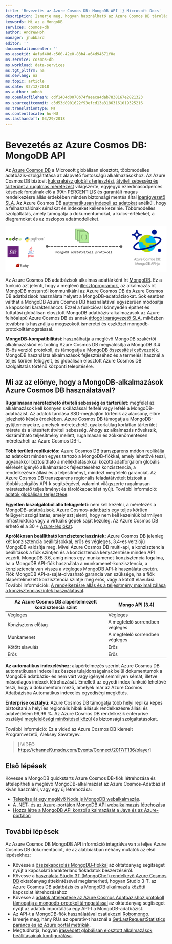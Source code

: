 ```yaml
---
title: 'Bevezetés az Azure Cosmos DB: MongoDB API |} Microsoft Docs'
description: Ismerje meg, hogyan használható az Azure Cosmos DB tárolására és a lekérdezés nagy mennyiségű JSON-dokumentumok, kisebb késést a népszerű OSS MongoDB API-k használatával.
keywords: Mi az a MongoDB
services: cosmos-db
author: AndrewHoh
manager: jhubbard
editor: ''
documentationcenter: ''
ms.assetid: 4afaf40d-c560-42e0-83b4-a64d94671f0a
ms.service: cosmos-db
ms.workload: data-services
ms.tgt_pltfrm: na
ms.devlang: na
ms.topic: article
ms.date: 02/12/2018
ms.author: anhoh
ms.openlocfilehash: cdf1404d0070b74faeaca4dab7838167e2821323
ms.sourcegitcommit: c3d53d8901622f93efcd13a31863161019325216
ms.translationtype: MT
ms.contentlocale: hu-HU
ms.lasthandoff: 03/29/2018
---
```

# <a name="introduction-to-azure-cosmos-db-mongodb-api"></a>Bevezetés az Azure Cosmos DB: MongoDB API

Az [Azure Cosmos DB](../cosmos-db/introduction.md) a Microsoft globálisan elosztott, többmodelles adatbázis-szolgáltatása az alapvető fontosságú alkalmazásokhoz. Az Azure Cosmos DB biztosít [kulcsrakész globális terjesztési](distribute-data-globally.md), [átviteli sebesség és tárterület a rugalmas méretezést](partition-data.md) világszerte, egyjegyű ezredmásodperces késések fordulnak elő a 99th PERCENTILIS és garantált magas rendelkezésre állás érdekében minden biztonsági mentés által [iparágvezető SLA](https://azure.microsoft.com/support/legal/sla/cosmos-db/). Az Azure Cosmos DB [automatikusan indexeli az adatokat](http://www.vldb.org/pvldb/vol8/p1668-shukla.pdf) anélkül, hogy a felhasználónak sémákat és indexeket kellene kezelnie. Többmodelles szolgáltatás, amely támogatja a dokumentumokat, a kulcs-értékeket, a diagramokat és az oszlopos adatmodelleket. 

![Az Azure Cosmos DB: MongoDB API](./media/mongodb-introduction/cosmosdb-mongodb.png) 

Az Azure Cosmos DB adatbázisok alkalmas adattárként írt [MongoDB](https://docs.mongodb.com/manual/introduction/). Ez a funkció azt jelenti, hogy a meglévő [illesztőprogramok](https://docs.mongodb.org/ecosystem/drivers/), az alkalmazás írt MongoDB mostantól kommunikálni az Azure Cosmos DB és Azure Cosmos DB adatbázisok használata helyett a MongoDB-adatbázisokat. Sok esetben válthat a MongoDB Azure Cosmos DB használatával egyszerűen módosítja a kapcsolati karakterláncot. Ezzel a funkcióval könnyedén építhet és futtatási globálisan elosztott MongoDB adatbázis-alkalmazások az Azure felhőalapú Azure Cosmos DB és annak [átfogó iparágvezető SLA](https://azure.microsoft.com/support/legal/sla/cosmos-db), miközben továbbra is használja a megszokott ismeretei és eszközei mongodb-protokolltámogatással.

**MongoDB-kompatibilitási**: használhatja a meglévő MongoDB szakértői alkalmazáskód és tooling Azure Cosmos DB megvalósítja a MongoDB 3.4 (5-ös verzió) protokoll, és támogatja a [MongoDB összesítési csővezeték](mongodb-feature-support.md#aggregation-pipeline). MongoDB használata alkalmazások fejlesztéséhez és a termelési használ a teljes körűen felügyelt, és globálisan elosztott Azure Cosmos DB szolgáltatás történő központi telepítésére.

## <a name="what-is-the-benefit-of-using-azure-cosmos-db-for-mongodb-applications"></a>Mi az az előnye, hogy a MongoDB-alkalmazások Azure Cosmos DB használatával?

**Rugalmasan méretezhető átviteli sebesség és tárterület:** megfelel az alkalmazások kell könnyen skálázással felfelé vagy lefelé a MongoDB-adatbázist. Az adatok tárolása SSD-meghajtón történik az alacsony, előre jelezhető késés érdekében. Azure Cosmos DB támogatja a MongoDB-gyűjteményekre, amelyek méretezhető, gyakorlatilag korlátlan tárterület mérete és a létesített átviteli sebesség. Ahogy az alkalmazás növekszik, kiszámítható teljesítmény mellett, rugalmasan és zökkenőmentesen méretezheti az Azure Cosmos DB-t. 

**Több területi replikációs:** Azure Cosmos DB transzparens módon replikálja az adatokat minden egyes tartozó a MongoDB-fiókkal, amely lehetővé teszi, ugyanakkor biztosítható a mellékhatásokkal közötti adatforgalom globális elérését igénylő alkalmazások fejlesztéséhez konzisztencia, a rendelkezésre állási és a teljesítményt, mindezt megfelelő garanciát. Az Azure Cosmos DB transzparens regionális feladatátvételt biztosít a többkiszolgálós API-k segítségével, valamint világszerte rugalmasan méretezhető teljesítményt és tárolókapacitást nyújt. További információ: [adatok globálisan terjesztése](distribute-data-globally.md).

**Egyetlen kiszolgálóból álló felügyeleti**: nem kell kezelni, a méretezés a MongoDB-adatbázisok. Azure Cosmos-adatbázis egy teljes körűen felügyelt szolgáltatás, amely azt jelenti, hogy nem kell kezelniük bármilyen infrastruktúra vagy a virtuális gépek saját kezűleg. Az Azure Cosmos DB érhető el a 30 + [Azure-régiókat](https://azure.microsoft.com/regions/services/).

**Aprólékosan beállítható konzisztenciaszintek:** Azure Cosmos DB jelenleg két konzisztencia beállításokkal, erős és végleges, 3.4-es verziójú MongoDB valósítja meg. Mivel Azure Cosmos DB multi-api, a konzisztencia beállítások a fiók szintjén és a konzisztencia kényszerítése minden API vezérli. MongoDB 3.6, amíg nincs egy munkamenet-konzisztencia fogalma, ha a MongoDB API-fiók használata a munkamenet-konzisztencia, a konzisztencia van vissza a végleges MongoDB API-k használata esetén. Fiók MongoDB API-a-saját-olvasható garancia van szüksége, ha a fiók alapértelmezett konzisztencia szintje meg erős, vagy a kötött elavulási. További információk: [A rendelkezésre állás és a teljesítmény maximalizálása a konzisztenciaszintek használatával](consistency-levels.md).

| Az Azure Cosmos DB alapértelmezett konzisztencia szint |   Mongo API (3.4) |
|---|---|
|Végleges| Végleges |
|Konzisztens előtag| A megfelelő sorrendben végleges |
|Munkamenet| A megfelelő sorrendben végleges |
|Kötött elavulás| Erős |
| Erős | Erős |

**Az automatikus indexeléshez**: alapértelmezés szerint Azure Cosmos DB automatikusan indexeli az összes tulajdonságainak belül dokumentumok a MongoDB adatbázis- és nem várt vagy igényel semmilyen sémát, illetve másodlagos indexek létrehozását. Emellett az egyedi index funkció lehetővé teszi, hogy a dokumentum mező, amelyek már az Azure Cosmos Adatbázisba Automatikus indexelés egyediségi megkötés.

**Enterprise osztályú**: Azure Cosmos DB támogatja több helyi replika képes biztosítani a helyi és regionális hibák állásuk rendelkezésre állási és adatvédelem 99,99 %. Az Azure Cosmos DB rendelkezik enterprise osztályú [megfelelőségi minősítései közül](https://www.microsoft.com/trustcenter) és biztonsági szolgáltatásokat. 

További információ: Ez a videó az Azure Cosmos DB kiemelt Programvezető, Aleksey Savateyev.

> [!VIDEO https://channel9.msdn.com/Events/Connect/2017/T136/player]
> 

## <a name="how-to-get-started"></a>Első lépések

Kövesse a MongoDB quickstarts Azure Cosmos DB-fiók létrehozása és áttelepítheti a meglévő MongoDB-alkalmazást az Azure Cosmos-Adatbázist kíván használni, vagy egy új létrehozása:

* [Telepítse át egy meglévő Node.js MongoDB webalkalmazás](create-mongodb-nodejs.md).
* [A .NET- és az Azure-portálon MongoDB API webalkalmazás létrehozása](create-mongodb-dotnet.md)
* [Hozza létre a MongoDB API konzol alkalmazását a Java és az Azure-portálon](create-mongodb-java.md)

## <a name="next-steps"></a>További lépések

Az Azure Cosmos DB MongoDB API információ integrálva van a teljes Azure Cosmos DB dokumentációt, de az alábbiakban néhány mutatók az első lépésekhez:

* Kövesse a [összekapcsolás MongoDB-fiókkal](connect-mongodb-account.md) az oktatóanyag segítséget nyújt a kapcsolati karakterlánc fiókadatok beszerzéséről.
* Kövesse a [használata Studio 3T (MongoChef) rendelkező Azure Cosmos DB](mongodb-mongochef.md) oktatóanyag áttekintésével megismerheti, hogyan Studio 3-T. az Azure Cosmos DB adatbázis és a MongoDB alkalmazás közötti kapcsolat létrehozásához
* Kövesse a [adatok áttelepítése az Azure Cosmos Adatbázishoz protokoll támogatja a mongodb-protokolltámogatással](mongodb-migrate.md) az oktatóanyag segítséget nyújt az adatok importálása egy API-t a MongoDB-adatbázist.
* Az API-t a MongoDB-fiók használatával csatlakozni [Robomongo](mongodb-robomongo.md).
* Ismerje meg, hány RUs az operatív-t használ a [GetLastRequestStatistics parancs és az Azure portál metrikák](request-units.md#GetLastRequestStatistics).
* Megtudhatja, hogyan [írásvédett globálisan elosztott alkalmazások beállításainak konfigurálása](../cosmos-db/tutorial-global-distribution-mongodb.md).
